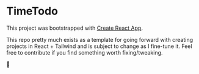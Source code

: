 # TimeTodo

This project was bootstrapped with [Create React App](https://github.com/facebookincubator/create-react-app).

This repo pretty much exists as a template for going forward with creating projects in React + Tailwind and is subject to change as I fine-tune it. Feel free to contribute if you find something worth fixing/tweaking.

🤷
